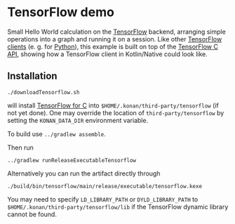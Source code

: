 # TensorFlow demo

Small Hello World calculation on the [TensorFlow](https://www.tensorflow.org/) backend,
arranging simple operations into a graph and running it on a session.
Like other [TensorFlow clients](https://www.tensorflow.org/extend/language_bindings)
(e. g. for [Python](https://github.com/tensorflow/tensorflow/tree/master/tensorflow/python/client)),
this example is built on top of the
[TensorFlow C API](https://github.com/tensorflow/tensorflow/blob/r1.1/tensorflow/c/c_api.h),
showing how a TensorFlow client in Kotlin/Native could look like.

## Installation

    ./downloadTensorflow.sh

will install [TensorFlow for C](https://www.tensorflow.org/versions/r1.1/install/install_c) into
`$HOME/.konan/third-party/tensorflow` (if not yet done). One may override the location of
`third-party/tensorflow` by setting the `KONAN_DATA_DIR` environment variable.

To build use `../gradlew assemble`.

Then run

    ../gradlew runReleaseExecutableTensorflow

Alternatively you can run the artifact directly through

    ./build/bin/tensorflow/main/release/executable/tensorflow.kexe

You may need to specify `LD_LIBRARY_PATH` or `DYLD_LIBRARY_PATH` to `$HOME/.konan/third-party/tensorflow/lib`
if the TensorFlow dynamic library cannot be found.
